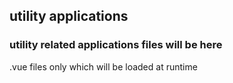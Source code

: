 ## utility applications
### utility related applications files will be here
.vue files only which will be loaded at runtime

